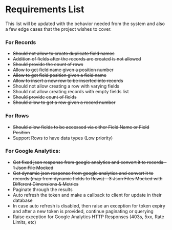 # Requirements List

This list will be updated with the behavior needed from the system and also a few edge cases that the project wishes to cover.

### For Records
- ~~Should not allow to create duplicate field names~~
- ~~Addition of fields after the records are created is not allowed~~
- ~~Should provide the count of rows~~
- ~~Allow to get field name given a position number~~
- ~~Allow to get field position given a field name~~
- ~~Allow to insert a new row to be inserted into records~~
- Should not allow creating a row with varying fields
- Should not allow creating records with empty fields list
- ~~Should provide count of fields~~
- ~~Should allow to get a row given a record number~~

### For Rows
- ~~Should allow fields to be accessed via either Field Name or Field Position~~
- Support Rows to have data types (Low priority)

### For Google Analytics:
- ~~Get fixed json response from google analytics and convert it to records - 1 Json File Mocked~~
- ~~Get dynamic json response from google analytics and convert it to records (map from dynamic fields to Rows) - 3 Json Files Mocked with Different Dimensions & Metrics~~
- Paginate through the results
- Auto refresh the token and make a callback to client for update in their database
- In case auto refresh is disabled, then raise an exception for token expiry and after a new token is provided, continue paginating or querying
- Raise exception for Google Analytics HTTP Responses (403s, 5xx, Rate Limits, etc)
